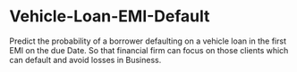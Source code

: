 # Vehicle-Loan-EMI-Default
Predict the probability of a borrower defaulting on a vehicle loan in the first EMI on the due Date. So that financial firm can focus on those clients which can default and avoid losses in Business.
